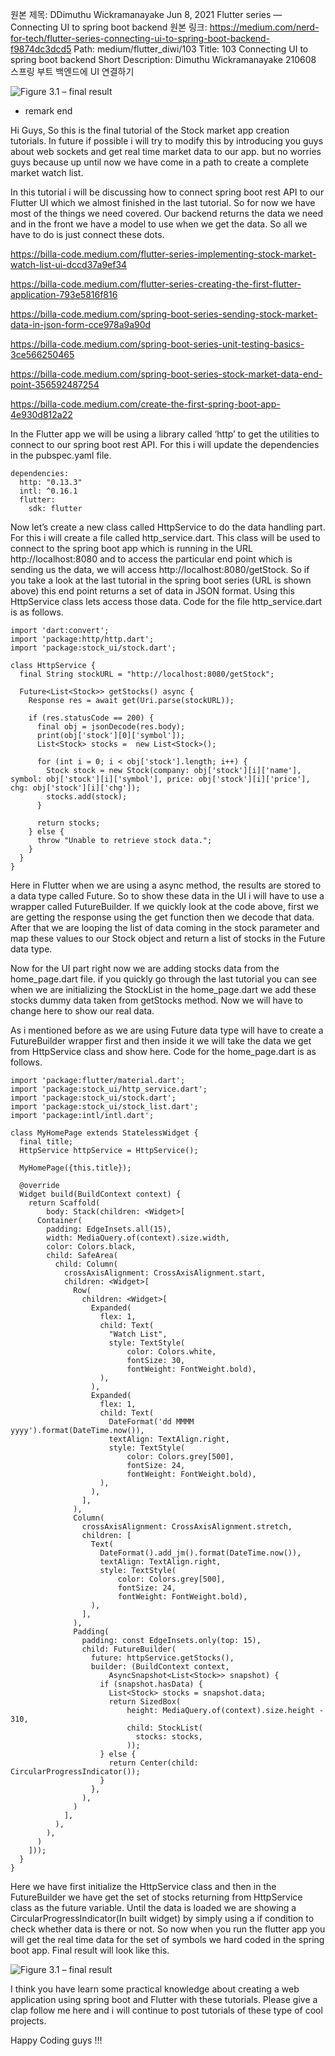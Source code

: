 원본 제목: DDimuthu Wickramanayake Jun 8, 2021 Flutter series — Connecting UI to spring boot backend
원본 링크: https://medium.com/nerd-for-tech/flutter-series-connecting-ui-to-spring-boot-backend-f9874dc3dcd5
Path:
medium/flutter_diwi/103
Title:
103 Connecting UI to spring boot backend
Short Description:
Dimuthu Wickramanayake 210608 스프링 부트 백엔드에 UI 연결하기

![Figure 3.1 – final result](/flutter_diwi_img/103-01-final_result.png)
- remark end


Hi Guys, So this is the final tutorial of the Stock market app creation tutorials. In future if possible i will try to modify this by introducing you guys about web sockets and get real time market data to our app. but no worries guys because up until now we have come in a path to create a complete market watch list.

In this tutorial i will be discussing how to connect spring boot rest API to our Flutter UI which we almost finished in the last tutorial. So for now we have most of the things we need covered. Our backend returns the data we need and in the front we have a model to use when we get the data. So all we have to do is just connect these dots.

https://billa-code.medium.com/flutter-series-implementing-stock-market-watch-list-ui-dccd37a9ef34

https://billa-code.medium.com/flutter-series-creating-the-first-flutter-application-793e5816f816

https://billa-code.medium.com/spring-boot-series-sending-stock-market-data-in-json-form-cce978a9a90d

https://billa-code.medium.com/spring-boot-series-unit-testing-basics-3ce566250465

https://billa-code.medium.com/spring-boot-series-stock-market-data-end-point-356592487254

https://billa-code.medium.com/create-the-first-spring-boot-app-4e930d812a22

In the Flutter app we will be using a library called ‘http’ to get the utilities to connect to our spring boot rest API. For this i will update the dependencies in the pubspec.yaml file.

```
dependencies:
  http: "0.13.3"
  intl: ^0.16.1
  flutter:
    sdk: flutter
```

Now let’s create a new class called HttpService to do the data handling part. For this i will create a file called http_service.dart. This class will be used to connect to the spring boot app which is running in the URL http://localhost:8080 and to access the particular end point which is sending us the data, we will access http://localhost:8080/getStock. So if you take a look at the last tutorial in the spring boot series (URL is shown above) this end point returns a set of data in JSON format. Using this HttpService class lets access those data. Code for the file http_service.dart is as follows.

```
import 'dart:convert';
import 'package:http/http.dart';
import 'package:stock_ui/stock.dart';

class HttpService {
  final String stockURL = "http://localhost:8080/getStock";

  Future<List<Stock>> getStocks() async {
    Response res = await get(Uri.parse(stockURL));

    if (res.statusCode == 200) {
      final obj = jsonDecode(res.body);
      print(obj['stock'][0]['symbol']);
      List<Stock> stocks =  new List<Stock>();

      for (int i = 0; i < obj['stock'].length; i++) {
        Stock stock = new Stock(company: obj['stock'][i]['name'], symbol: obj['stock'][i]['symbol'], price: obj['stock'][i]['price'], chg: obj['stock'][i]['chg']);
        stocks.add(stock);
      }

      return stocks;
    } else {
      throw "Unable to retrieve stock data.";
    }
  }
}
```

Here in Flutter when we are using a async method, the results are stored to a data type called Future. So to show these data in the UI i will have to use a wrapper called FutureBuilder. If we quickly look at the code above, first we are getting the response using the get function then we decode that data. After that we are looping the list of data coming in the stock parameter and map these values to our Stock object and return a list of stocks in the Future data type.

Now for the UI part right now we are adding stocks data from the home_page.dart file. if you quickly go through the last tutorial you can see when we are initializing the StockList in the home_page.dart we add these stocks dummy data taken from getStocks method. Now we will have to change here to show our real data.

As i mentioned before as we are using Future data type will have to create a FutureBuilder wrapper first and then inside it we will take the data we get from HttpService class and show here. Code for the home_page.dart is as follows.

```
import 'package:flutter/material.dart';
import 'package:stock_ui/http_service.dart';
import 'package:stock_ui/stock.dart';
import 'package:stock_ui/stock_list.dart';
import 'package:intl/intl.dart';

class MyHomePage extends StatelessWidget {
  final title;
  HttpService httpService = HttpService();

  MyHomePage({this.title});

  @override
  Widget build(BuildContext context) {
    return Scaffold(
        body: Stack(children: <Widget>[
      Container(
        padding: EdgeInsets.all(15),
        width: MediaQuery.of(context).size.width,
        color: Colors.black,
        child: SafeArea(
          child: Column(
            crossAxisAlignment: CrossAxisAlignment.start,
            children: <Widget>[
              Row(
                children: <Widget>[
                  Expanded(
                    flex: 1,
                    child: Text(
                      "Watch List",
                      style: TextStyle(
                          color: Colors.white,
                          fontSize: 30,
                          fontWeight: FontWeight.bold),
                    ),
                  ),
                  Expanded(
                    flex: 1,
                    child: Text(
                      DateFormat('dd MMMM yyyy').format(DateTime.now()),
                      textAlign: TextAlign.right,
                      style: TextStyle(
                          color: Colors.grey[500],
                          fontSize: 24,
                          fontWeight: FontWeight.bold),
                    ),
                  ),
                ],
              ),
              Column(
                crossAxisAlignment: CrossAxisAlignment.stretch,
                children: [
                  Text(
                    DateFormat().add_jm().format(DateTime.now()),
                    textAlign: TextAlign.right,
                    style: TextStyle(
                        color: Colors.grey[500],
                        fontSize: 24,
                        fontWeight: FontWeight.bold),
                  ),
                ],
              ),
              Padding(
                padding: const EdgeInsets.only(top: 15),
                child: FutureBuilder(
                  future: httpService.getStocks(),
                  builder: (BuildContext context,
                      AsyncSnapshot<List<Stock>> snapshot) {
                    if (snapshot.hasData) {
                      List<Stock> stocks = snapshot.data;
                      return SizedBox(
                          height: MediaQuery.of(context).size.height - 310,
                          child: StockList(
                            stocks: stocks,
                          ));
                    } else {
                      return Center(child: CircularProgressIndicator());
                    }
                  },
                ),
              )
            ],
          ),
        ),
      )
    ]));
  }
}
```

Here we have first initialize the HttpService class and then in the FutureBuilder we have get the set of stocks returning from HttpService class as the future variable. Until the data is loaded we are showing a CircularProgressIndicator(In built widget) by simply using a if condition to check whether data is there or not. So now when you run the flutter app you will get the real time data for the set of symbols we hard coded in the spring boot app. Final result will look like this.

![Figure 3.1 – final result](/flutter_diwi_img/103-01-final_result.png)

I think you have learn some practical knowledge about creating a web application using spring boot and Flutter with these tutorials. Please give a clap follow me here and i will continue to post tutorials of these type of cool projects.

Happy Coding guys !!!
